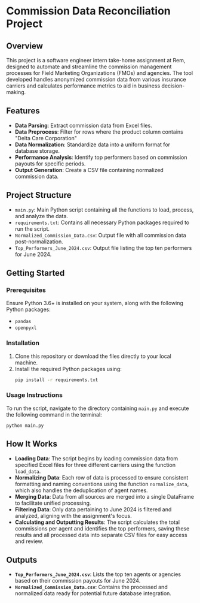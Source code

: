 # Commission Data Reconciliation Project

## Overview
This project is a software engineer intern take-home assignment at Rem, designed to automate and streamline the commission management processes for Field Marketing Organizations (FMOs) and agencies. The tool developed handles anonymized commission data from various insurance carriers and calculates performance metrics to aid in business decision-making.

## Features
- **Data Parsing**: Extract commission data from Excel files.
- **Data Preprocess**: Filter for rows where the product column contains "Delta Care Corporation"
- **Data Normalization**: Standardize data into a uniform format for database storage.
- **Performance Analysis**: Identify top performers based on commission payouts for specific periods.
- **Output Generation**: Create a CSV file containing normalized commission data.

## Project Structure
- `main.py`: Main Python script containing all the functions to load, process, and analyze the data.
- `requirements.txt`: Contains all necessary Python packages required to run the script.
- `Normalized_Commission_Data.csv`: Output file with all commission data post-normalization.
- `Top_Performers_June_2024.csv`: Output file listing the top ten performers for June 2024.

## Getting Started
### Prerequisites
Ensure Python 3.6+ is installed on your system, along with the following Python packages:
- `pandas`
- `openpyxl` 

### Installation
1. Clone this repository or download the files directly to your local machine.
2. Install the required Python packages using:
   ```bash
   pip install -r requirements.txt

### Usage Instructions
To run the script, navigate to the directory containing `main.py` and execute the following command in the terminal:

	python main.py
	   
## How It Works

- **Loading Data**: The script begins by loading commission data from specified Excel files for three different carriers using the function `load_data`.
- **Normalizing Data**: Each row of data is processed to ensure consistent formatting and naming conventions using the function `normalize_data`, which also handles the deduplication of agent names.
- **Merging Data**: Data from all sources are merged into a single DataFrame to facilitate unified processing.
- **Filtering Data**: Only data pertaining to June 2024 is filtered and analyzed, aligning with the assignment's focus.
- **Calculating and Outputting Results**: The script calculates the total commissions per agent and identifies the top performers, saving these results and all processed data into separate CSV files for easy access and review.

## Outputs

- **`Top_Performers_June_2024.csv`**: Lists the top ten agents or agencies based on their commission payouts for June 2024.
- **`Normalized_Commission_Data.csv`**: Contains the processed and normalized data ready for potential future database integration.

